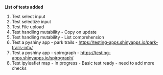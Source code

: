 **List of tests added**
1. Test select input 
2. Test selectize input
3. Test File upload
4. Test handling mutability - Copy on update
5. Test handling mutability - List comprehension
6. Test a pyshiny app - park trails - https://testing-apps.shinyapps.io/park-trails-info/
7. Test a pyshiny app - spirograph - https://testing-apps.shinyapps.io/spirograph/
8. Test ipyleaflet map - In progress - Basic test ready - need to add more checks
